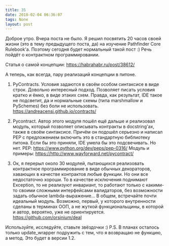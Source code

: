 ```yaml
---
title: 35
date: 2018-02-04 06:36:07
tags: None
layout: post
---
```


Доброе утро. Вчера поста не было. Я решил посвятить 20 часов своей жизни (это в тему предыдущего поста, да) на изучение Pathfinder Core Rulebook'а. Поэтому сегодня будет нормальный такой пост :) Речь пойдёт о контрактном программировании.

Статья о самой концепции:
<https://habrahabr.ru/post/38612/>

А теперь, как всегда, пару реализаций концепции в питоне.

1. PyContracts. Условия задаются в своём особом синтаксисе в виде строк. Довольно интересный подход. Позволяет писать условия кратко и ёмко, в виде этаких схем. Правда, как результат, IDE такое не подсветит, да и нормальные схемы (типа marshmallow и PySchemes) без боли не использовать.
<https://andreacensi.github.io/contracts/>

2. Pycontract. Автор этого модуля пошёл ещё дальше и реализовал модуль, который позволяет описывать контракты в docstring'ах, также в своём синтаксисе. Причём он подошёл серьезно и написал PEP с предложением включить это в стандартную библиотеку питона. Если бы это приняли, IDE умела бы это подсвечивать. Но нет.
PEP: <https://www.python.org/dev/peps/pep-0316/>
Модуль и примеры: <https://http://www.wayforward.net/pycontract/>

3. Ок, я перерыл около 30 модулей, пытающихся реализовать контрактное программирование в виде обычных декораторов, хавающих в качестве контрактов любые функции. Но они все недостаточно хороши. То в качестве исключения поднимают Exception, то не реализуют инвариант, то работают только с какими-то своими сложными интерфейсами валидаторов, без возможности задать обычное lambda-выражение... В общем, встречайте почти идеальный модуль. Возможно, первый, у которого внутренности сделаны в терминах ООП, а не жуткой функциональщины, в которой и автор, вероятно, уже не ориентируется.
<https://github.com/orsinium/deal>

Используйте, исследуйте, ставьте звёздочки :)
P.S. В планах осталось только update_wrapper подружить с тем, что я возвращаю не функцию, а метод. Это будет в версии 1.2.
